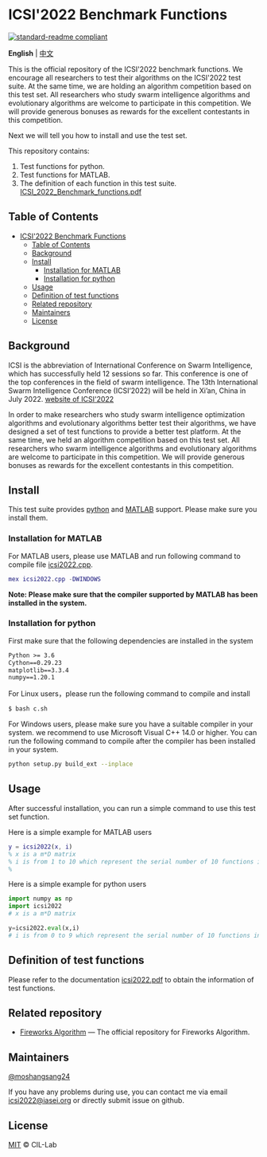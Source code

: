 # ICSI'2022 Benchmark Functions

[![standard-readme compliant](https://img.shields.io/badge/readme%20style-standard-brightgreen.svg?style=flat-square)](https://github.com/RichardLitt/standard-readme)

**English** | [中文](README.zh-CN.md)

This is the official repository of the ICSI'2022 benchmark functions. We encourage all researchers to test their algorithms on the ICSI'2022 test suite.  At the same time, we are holding an algorithm competition based on this test set. All researchers who study swarm intelligence algorithms and evolutionary algorithms are welcome to participate in this competition. We will provide generous bonuses as rewards for the excellent contestants in this competition.

Next we will tell you how to install and use the test set.

This repository contains:

1. Test functions for python.
2. Test functions for MATLAB.
3. The definition of each function in this test suite. [ICSI_2022_Benchmark_functions.pdf](ICSI_2022_Benchmark_functions.pdf)


## Table of Contents

- [ICSI'2022 Benchmark Functions](#icsi2022-benchmark-functions)
	- [Table of Contents](#table-of-contents)
	- [Background](#background)
	- [Install](#install)
		- [Installation for MATLAB](#installation-for-matlab)
		- [Installation for python](#installation-for-python)
	- [Usage](#usage)
	- [Definition of test functions](#definition-of-test-functions)
	- [Related repository](#related-repository)
	- [Maintainers](#maintainers)
	- [License](#license)

## Background

ICSI is the abbreviation of International  Conference on Swarm Intelligence, which has successfully held 12 sessions so far. This conference is one of the top conferences in the field of swarm intelligence. The 13th International Swarm Intelligence Conference (ICSI’2022) will be held in Xi’an, China in July 2022. [website of ICSI'2022](http://iasei.org/icsi2022/)

In order to make researchers who study swarm intelligence optimization algorithms and evolutionary algorithms better test their algorithms, we have designed a set of test functions to provide a better test platform. At the same time, we held an algorithm competition based on this test set. All researchers who swarm intelligence algorithms and evolutionary algorithms are welcome to participate in this competition. We will provide generous bonuses as rewards for the excellent contestants in this competition.

## Install

This test suite provides [python](https://www.python.org/) and [MATLAB](https://www.mathworks.com/products/matlab.html) support. Please make sure you install them.

### Installation for MATLAB

For MATLAB users, please use MATLAB and run following command to compile file [icsi2022.cpp](MATLAB\icsi2022.cpp).

```MATLAB
mex icsi2022.cpp -DWINDOWS
```

**Note: Please make sure that the compiler supported by MATLAB has been installed in the system.**


### Installation for python

First make sure that the following dependencies are installed in the system

```txt
Python >= 3.6
Cython==0.29.23
matplotlib==3.3.4
numpy==1.20.1
```

For Linux users，please run the following command to compile and install

```sh
$ bash c.sh
```

For Windows users, please make sure you have a suitable compiler in your system.  we recommend to use Microsoft Visual C++ 14.0 or higher. You can run the following command to compile after the compiler has been installed in your system.

```sh
python setup.py build_ext --inplace
```


## Usage

After successful installation, you can run a simple command to use this test set function.

Here is a simple example for MATLAB users

```MATLAB
y = icsi2022(x, i)
% x is a m*D matrix
% i is from 1 to 10 which represent the serial number of 10 functions in icsi'2022 test suite.
% 
```

Here is a simple example for python users

```python
import numpy as np
import icsi2022
# x is a m*D matrix

y=icsi2022.eval(x,i)
# i is from 0 to 9 which represent the serial number of 10 functions in icsi'2022 test suite.

```

## Definition of test functions

Please refer to the documentation [icsi2022.pdf](ICSI_2022_Benchmark_functions.pdf)
to obtain the information of test functions.

## Related repository

- [Fireworks Algorithm](https://github.com/cil-lab/fwaopt/tree/master/mpopt) — The official repository for Fireworks Algorithm.

## Maintainers

[@moshangsang24](https://github.com/moshangsang24)

If you have any problems during use, you can contact me via email [icsi2022@iasei.org](icsi2022@iasei.org) or directly submit issue on github.

## License

[MIT](LICENSE) © CIL-Lab